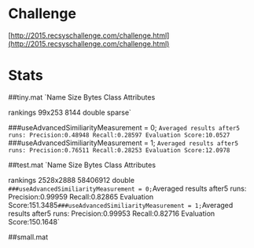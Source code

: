 # Challenge
[http://2015.recsyschallenge.com/challenge.html](http://2015.recsyschallenge.com/challenge.html)
# Stats
##tiny.mat
`Name           Size             Bytes  Class     Attributes

 rankings      99x253             8144  double    sparse`

###useAdvancedSimiliarityMeasurement = 0;
`Averaged results after5 runs:
Precision:0.48948
Recall:0.28597
Evaluation Score:10.0527`
###useAdvancedSimiliarityMeasurement = 1;
`Averaged results after5 runs:
Precision:0.76511
Recall:0.28253
Evaluation Score:12.0978`

##test.mat
`Name             Size                 Bytes  Class     Attributes

 rankings      2528x2888            58406912  double`   
###useAdvancedSimiliarityMeasurement = 0;
`Averaged results after5 runs:
Precision:0.99959
Recall:0.82865
Evaluation Score:151.3485`
###useAdvancedSimiliarityMeasurement = 1;
`Averaged results after5 runs:
Precision:0.99953
Recall:0.82716
Evaluation Score:150.1648`

##small.mat
